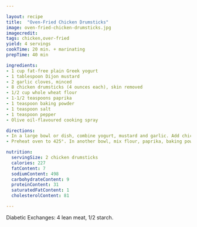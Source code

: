 ```yaml
---

layout: recipe
title:  "Oven-Fried Chicken Drumsticks"
image: oven-fried-chicken-drumsticks.jpg
imagecredit: 
tags: chicken,over-fried
yield: 4 servings
cookTime: 20 min. + marinating
prepTime: 40 min

ingredients: 
- 1 cup fat-free plain Greek yogurt
- 1 tablespoon Dijon mustard
- 2 garlic cloves, minced
- 8 chicken drumsticks (4 ounces each), skin removed
- 1/2 cup whole wheat flour
- 1-1/2 teaspoons paprika
- 1 teaspoon baking powder
- 1 teaspoon salt
- 1 teaspoon pepper
- Olive oil-flavoured cooking spray

directions: 
- In a large bowl or dish, combine yogurt, mustard and garlic. Add chicken and turn to coat. Cover and refrigerate 8 hours or overnight.
- Preheat oven to 425°. In another bowl, mix flour, paprika, baking powder, salt and pepper. Remove chicken from marinade and add, 1 piece at a time, to flour mixture; toss to coat. Place on a wire rack over a baking sheet; spritz with cooking spray. Bake 40-45 minutes or until a thermometer reads 170°-175°.

nutrition: 
  servingSize: 2 chicken drumsticks
  calories: 227
  fatContent: 7
  sodiumContent: 498
  carbohydrateContent: 9
  proteinContent: 31
  saturatedFatContent: 1
  cholesterolContent: 81

--- 
```


Diabetic Exchanges: 4 lean meat, 1/2 starch.
